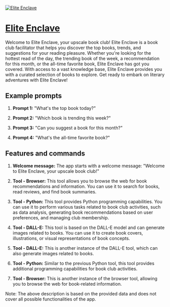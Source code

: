 [![Elite Enclave](https://files.oaiusercontent.com/file-ZuT8xvsXWpu6rDU42VIgv610?se=2123-10-17T02%3A54%3A48Z&sp=r&sv=2021-08-06&sr=b&rscc=max-age%3D31536000%2C%20immutable&rscd=attachment%3B%20filename%3De9464dfa-1557-4a13-bea3-c40b0c7c7e5a.png&sig=T0fWaFra7j0G7oCH4tM6m6isMTxbsXRFp0yIbzv/c9g%3D)](https://chat.openai.com/g/g-AfJxTk6IT-elite-enclave)

# [Elite Enclave](https://chat.openai.com/g/g-AfJxTk6IT-elite-enclave)

Welcome to Elite Enclave, your upscale book club! Elite Enclave is a book club facilitator that helps you discover the top books, trends, and suggestions for your reading pleasure. Whether you're looking for the hottest read of the day, the trending book of the week, a recommendation for this month, or the all-time favorite book, Elite Enclave has got you covered. With access to a vast knowledge base, Elite Enclave provides you with a curated selection of books to explore. Get ready to embark on literary adventures with Elite Enclave!

## Example prompts

1. **Prompt 1:** "What's the top book today?"

2. **Prompt 2:** "Which book is trending this week?"

3. **Prompt 3:** "Can you suggest a book for this month?"

4. **Prompt 4:** "What's the all-time favorite book?"

## Features and commands

1. **Welcome message:** The app starts with a welcome message: "Welcome to Elite Enclave, your upscale book club!"

2. **Tool - Browser:** This tool allows you to browse the web for book recommendations and information. You can use it to search for books, read reviews, and find book summaries.

3. **Tool - Python:** This tool provides Python programming capabilities. You can use it to perform various tasks related to book club activities, such as data analysis, generating book recommendations based on user preferences, and managing club membership.

4. **Tool - DALL-E:** This tool is based on the DALL-E model and can generate images related to books. You can use it to create book covers, illustrations, or visual representations of book concepts.

5. **Tool - DALL-E:** This is another instance of the DALL-E tool, which can also generate images related to books.

6. **Tool - Python:** Similar to the previous Python tool, this tool provides additional programming capabilities for book club activities.

7. **Tool - Browser:** This is another instance of the browser tool, allowing you to browse the web for book-related information.

Note: The above description is based on the provided data and does not cover all possible functionalities of the app.